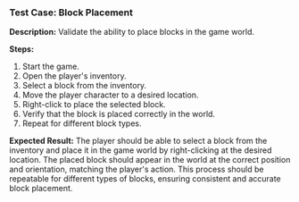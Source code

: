 ### Test Case: Block Placement

**Description:** Validate the ability to place blocks in the game world.

**Steps:**
1. Start the game.
2. Open the player's inventory.
3. Select a block from the inventory.
4. Move the player character to a desired location.
5. Right-click to place the selected block.
6. Verify that the block is placed correctly in the world.
7. Repeat for different block types.

**Expected Result:**
The player should be able to select a block from the inventory and place it in the game world by right-clicking at the desired location. The placed block should appear in the world at the correct position and orientation, matching the player's action. This process should be repeatable for different types of blocks, ensuring consistent and accurate block placement.